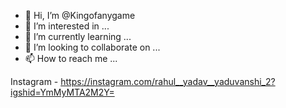 - 👋 Hi, I’m @Kingofanygame
- 👀 I’m interested in ...
- 🌱 I’m currently learning ...
- 💞️ I’m looking to collaborate on ...
- 📫 How to reach me ...

<!---
Kingofanygame/Kingofanygame is a ✨ special ✨ repository because its `README.md` (this file) appears on your GitHub profile.
You can click the Preview link to take a look at your changes.
--->
Instagram - https://instagram.com/rahul__yadav__yaduvanshi_2?igshid=YmMyMTA2M2Y=
